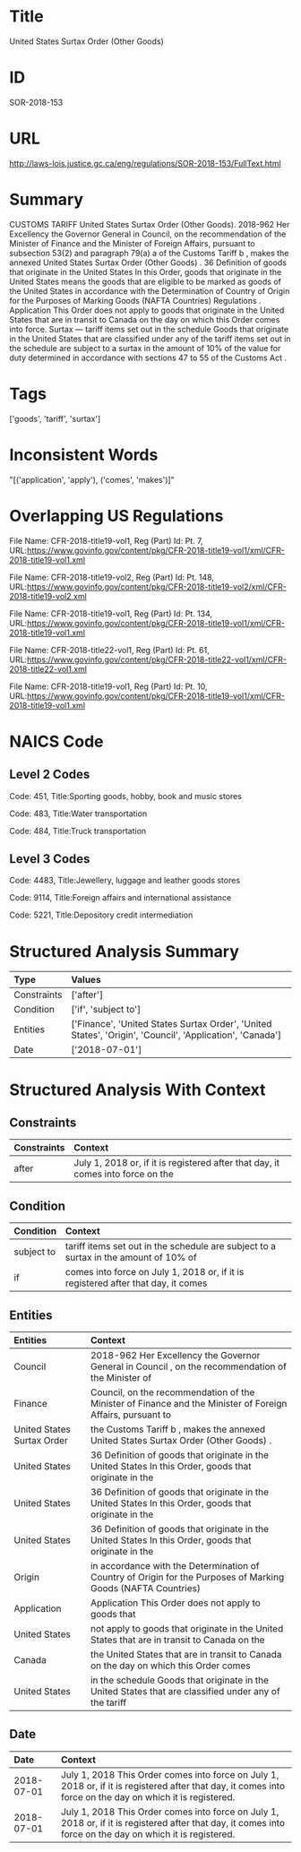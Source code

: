 # Title
United States Surtax Order (Other Goods)


# ID
SOR-2018-153

# URL
http://laws-lois.justice.gc.ca/eng/regulations/SOR-2018-153/FullText.html


# Summary
CUSTOMS TARIFF United States Surtax Order (Other Goods).
2018-962 Her Excellency the Governor General in Council, on the recommendation of the Minister of Finance and the Minister of Foreign Affairs, pursuant to subsection 53(2) and paragraph 79(a) a  of the  Customs Tariff b , makes the annexed  United States Surtax Order (Other Goods) .
36 Definition of  goods that originate in the United States In this Order,  goods that originate in the United States  means the goods that are eligible to be marked as goods of the United States in accordance with the  Determination of Country of Origin for the Purposes of Marking Goods (NAFTA Countries) Regulations .
Application This Order does not apply to goods that originate in the United States that are in transit to Canada on the day on which this Order comes into force.
Surtax — tariff items set out in the schedule Goods that originate in the United States that are classified under any of the tariff items set out in the schedule are subject to a surtax in the amount of 10% of the value for duty determined in accordance with sections 47 to 55 of the  Customs Act .


# Tags
['goods', 'tariff', 'surtax']


# Inconsistent Words
"[('application', 'apply'), ('comes', 'makes')]"


# Overlapping US Regulations
File Name: CFR-2018-title19-vol1, Reg (Part) Id: Pt. 7, URL:https://www.govinfo.gov/content/pkg/CFR-2018-title19-vol1/xml/CFR-2018-title19-vol1.xml

File Name: CFR-2018-title19-vol2, Reg (Part) Id: Pt. 148, URL:https://www.govinfo.gov/content/pkg/CFR-2018-title19-vol2/xml/CFR-2018-title19-vol2.xml

File Name: CFR-2018-title19-vol1, Reg (Part) Id: Pt. 134, URL:https://www.govinfo.gov/content/pkg/CFR-2018-title19-vol1/xml/CFR-2018-title19-vol1.xml

File Name: CFR-2018-title22-vol1, Reg (Part) Id: Pt. 61, URL:https://www.govinfo.gov/content/pkg/CFR-2018-title22-vol1/xml/CFR-2018-title22-vol1.xml

File Name: CFR-2018-title19-vol1, Reg (Part) Id: Pt. 10, URL:https://www.govinfo.gov/content/pkg/CFR-2018-title19-vol1/xml/CFR-2018-title19-vol1.xml




# NAICS Code
## Level 2 Codes
Code: 451, Title:Sporting goods, hobby, book and music stores

Code: 483, Title:Water transportation

Code: 484, Title:Truck transportation




## Level 3 Codes
Code: 4483, Title:Jewellery, luggage and leather goods stores

Code: 9114, Title:Foreign affairs and international assistance

Code: 5221, Title:Depository credit intermediation







# Structured Analysis Summary
| Type        | Values                                                                                                   |
|:------------|:---------------------------------------------------------------------------------------------------------|
| Constraints | ['after']                                                                                                |
| Condition   | ['if', 'subject to']                                                                                     |
| Entities    | ['Finance', 'United States Surtax Order', 'United States', 'Origin', 'Council', 'Application', 'Canada'] |
| Date        | ['2018-07-01']                                                                                           |


# Structured Analysis With Context
 


## Constraints
| Constraints   | Context                                                                         |
|:--------------|:--------------------------------------------------------------------------------|
| after         | July 1, 2018 or, if it is registered after that day, it comes into force on the |


## Condition
| Condition   | Context                                                                              |
|:------------|:-------------------------------------------------------------------------------------|
| subject to  | tariff items set out in the schedule are subject to a surtax in the amount of 10% of |
| if          | comes into force on July 1, 2018 or, if it is registered after that day, it comes    |


## Entities
| Entities                   | Context                                                                                                       |
|:---------------------------|:--------------------------------------------------------------------------------------------------------------|
| Council                    | 2018-962 Her Excellency the Governor General in  Council , on the recommendation of the Minister of           |
| Finance                    | Council, on the recommendation of the Minister of Finance and the Minister of Foreign Affairs, pursuant to    |
| United States Surtax Order | the Customs Tariff b , makes the annexed United States Surtax Order  (Other Goods) .                          |
| United States              | 36 Definition of  goods that originate in the  United States  In this Order,  goods that originate in the     |
| United States              | 36 Definition of  goods that originate in the  United States  In this Order,  goods that originate in the     |
| United States              | 36 Definition of  goods that originate in the  United States  In this Order,  goods that originate in the     |
| Origin                     | in accordance with the Determination of Country of Origin for the Purposes of Marking Goods (NAFTA Countries) |
| Application                | Application This Order does not apply to goods that                                                           |
| United States              | not apply to goods that originate in the United States that are in transit to Canada on the                   |
| Canada                     | the United States that are in transit to Canada on the day on which this Order comes                          |
| United States              | in the schedule Goods that originate in the United States that are classified under any of the tariff         |


## Date
| Date       | Context                                                                                                                                                    |
|:-----------|:-----------------------------------------------------------------------------------------------------------------------------------------------------------|
| 2018-07-01 | July 1, 2018 This Order comes into force on July 1, 2018 or, if it is registered after that day, it comes into force on the day on which it is registered. |
| 2018-07-01 | July 1, 2018 This Order comes into force on July 1, 2018 or, if it is registered after that day, it comes into force on the day on which it is registered. |


